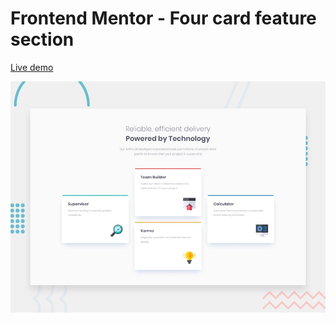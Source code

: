 # Frontend Mentor - Four card feature section

[Live demo](https://ahmed-soultan.github.io/Frontend-mentor-challenges/four-card-feature-section/)

![Design preview for the Four card feature section coding challenge](./design/desktop-preview.jpg)

